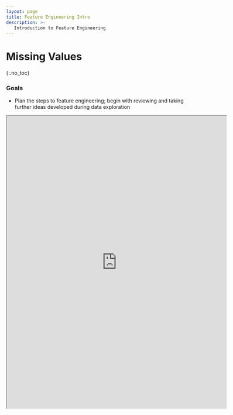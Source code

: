 ```yaml
---
layout: page
title: Feature Engineering Intro
description: >-
   Introduction to Feature Engineering
---
```


# Missing Values
{:.no_toc}

### Goals
* Plan the steps to feature engineering; begin with reviewing and taking further ideas developed during data exploration 

<iframe src="https://www.wolframcloud.com/obj/horaciotmc/Published/02.01_DataScienceFeatEngDataExploration.nb?_embed=iframe" width="600" height="800"></iframe>